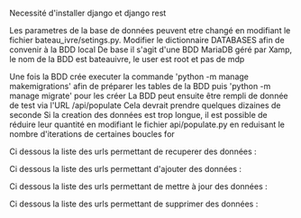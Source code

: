 Necessité d'installer django et django rest

Les parametres de la base de données peuvent etre changé en modifiant le fichier bateau_ivre/setings.py.
Modifier le dictionnaire DATABASES afin de convenir à la BDD local
De base il s'agit d'une BDD MariaDB géré par Xamp, le nom de la BDD est bateauivre, le user est root et pas de mdp

Une fois la BDD crée executer la commande 'python -m manage makemigrations' afin de préparer les tables de la BDD puis 'python -m manage migrate' pour les créer
La BDD peut ensuite être rempli de donnée de test via l'URL /api/populate
Cela devrait prendre quelques dizaines de seconde
Si la creation des données est trop longue, il est possible de réduire leur quantité en modifiant le fichier api/populate.py en reduisant le nombre d'iterations de certaines boucles for

Ci dessous la liste des urls permettant de recuperer des données :

Ci dessous la liste des urls permettant d'ajouter des données :

Ci dessous la liste des urls permettant de mettre à jour des données :

Ci dessous la liste des urls permettant de supprimer des données :

